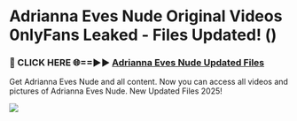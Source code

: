 # Adrianna Eves Nude Original Videos 0nlyFans Leaked - Files Updated! ()

<h3>🔴 CLICK HERE 🌐==►► <a href="https://tinyurl.com/2p9ay9w9" rel="nofollow">Adrianna Eves Nude Updated Files</a></h3>

Get Adrianna Eves Nude and all content. Now you can access all videos and pictures of Adrianna Eves Nude. New Updated Files 2025!

[![](https://i.imgur.com/KQgVmj3.gif)](https://tinyurl.com/2p9ay9w9)
